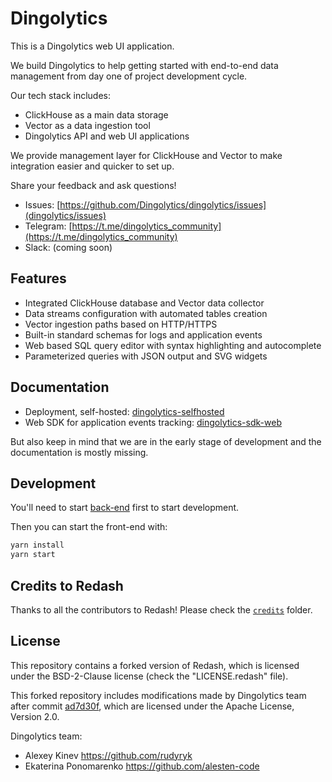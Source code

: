Dingolytics
===========

This is a Dingolytics web UI application.

We build Dingolytics to help getting started with end-to-end data management
from day one of project development cycle.

Our tech stack includes:

- ClickHouse as a main data storage
- Vector as a data ingestion tool
- Dingolytics API and web UI applications

We provide management layer for ClickHouse and Vector to make integration
easier and quicker to set up.

Share your feedback and ask questions!

- Issues: [https://github.com/Dingolytics/dingolytics/issues](dingolytics/issues)
- Telegram: [https://t.me/dingolytics_community](https://t.me/dingolytics_community)
- Slack: (coming soon)


Features
--------

- Integrated ClickHouse database and Vector data collector
- Data streams configuration with automated tables creation
- Vector ingestion paths based on HTTP/HTTPS
- Built-in standard schemas for logs and application events
- Web based SQL query editor with syntax highlighting and autocomplete
- Parameterized queries with JSON output and SVG widgets


Documentation
-------------

- Deployment, self-hosted: [dingolytics-selfhosted](https://github.com/Dingolytics/dingolytics-selfhosted)
- Web SDK for application events tracking: [dingolytics-sdk-web](https://github.com/Dingolytics/dingolytics-sdk-web)

But also keep in mind that we are in the early stage of development and the documentation is mostly missing.


Development
-----------

You'll need to start [back-end](https://github.com/Dingolytics/dingolytics-backend) first to start development.

Then you can start the front-end with:

```bash
yarn install
yarn start
```


Credits to Redash
-----------------

Thanks to all the contributors to Redash! Please check the [`credits`](./credits/) folder.


License
-------

This repository contains a forked version of Redash, which is licensed under the BSD-2-Clause license (check the "LICENSE.redash" file).

This forked repository includes modifications made by Dingolytics team after commit [ad7d30f](https://github.com/getredash/redash/tree/ad7d30f91de64a291eb89892c713bd0067c47ecc),
which are licensed under the Apache License, Version 2.0.

Dingolytics team:

- Alexey Kinev <https://github.com/rudyryk>
- Ekaterina Ponomarenko <https://github.com/alesten-code>